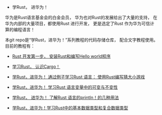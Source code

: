 - 学Rust， 进华为！

华为是Rust语言基金会的白金会员， 华为也对Rust的发展给出了大量的支持， 在华为内部的大量项目，都使用Rust 进行开发， 更是选定了Rust 作为华为可信计算的编程语言！ 

本git repo是“学Rust，进华为！”系列教程的代码存储仓库， 配合文字教程使用。
目前的教程有：

- [Rust 开发第一步， 安装Rust和编写Hello world程序](https://www.toutiao.com/article/7320625660223865379/)

- [学习Rust， 认识Cargo！](https://www.toutiao.com/article/7321361123062940200/)

- [学Rust，进华为！ 通过例子学习Rust 语言： 使用Rust编写猜大小游戏](https://www.toutiao.com/article/7325059918636335650/)

- [学Rust，进华为！ 学习Rust 语言变量中的可变与不变性](https://www.toutiao.com/article/7327688162237497866/)

- [学Rust， 进华为！ 了解Rust 语言的println！的几种用法](https://www.toutiao.com/article/7335423820196692492/)

- [学Rust，进华为！学习Rust中的基本数据类型和复合数据类型](https://www.toutiao.com/article/7338299446562275892/)